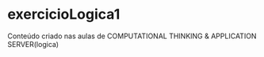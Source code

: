 # exercicioLogica1
Conteúdo criado nas aulas de COMPUTATIONAL THINKING &amp; APPLICATION SERVER(logica)
